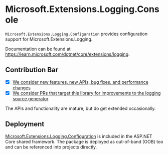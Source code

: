 # Microsoft.Extensions.Logging.Console

`Microsoft.Extensions.Logging.Configuration` provides configuration support for Microsoft.Extensions.Logging.

Documentation can be found at https://learn.microsoft.com/dotnet/core/extensions/logging.

## Contribution Bar
- [x] [We consider new features, new APIs, bug fixes, and performance changes](/src/libraries/README.md#primary-bar)
- [x] [We consider PRs that target this library for improvements to the logging source generator](/src/libraries/README.md#secondary-bars)

The APIs and functionality are mature, but do get extended occasionally.

## Deployment
[Microsoft.Extensions.Logging.Configuration](https://www.nuget.org/packages/Microsoft.Extensions.Logging.Configuration) is included in the ASP.NET Core shared framework. The package is deployed as out-of-band (OOB) too and can be referenced into projects directly.